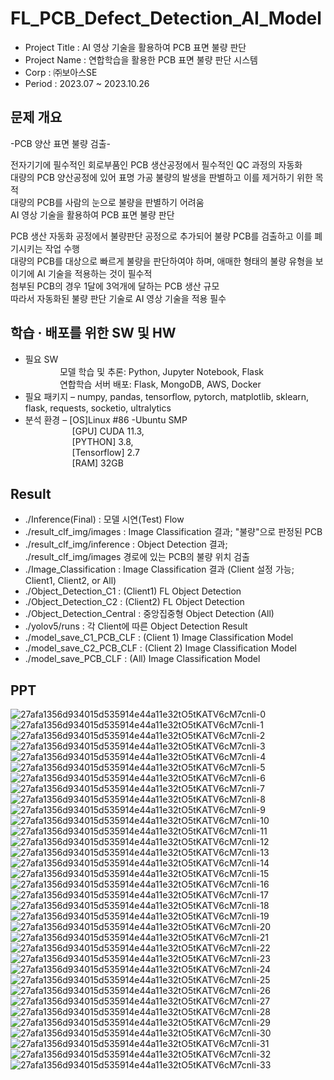 # FL_PCB_Defect_Detection_AI_Model
- Project Title : AI 영상 기술을 활용하여 PCB 표면 불량 판단
- Project Name : 연합학습을 활용한 PCB 표면 불량 판단 시스템
- Corp : ㈜보아스SE
- Period : 2023.07 ~ 2023.10.26
   
   
## 문제 개요
-PCB 양산 표면 불량 검출-

전자기기에 필수적인 회로부품인 PCB 생산공정에서 필수적인 QC 과정의 자동화   
대량의 PCB 양산공정에 있어 표명 가공 불량의 발생을 판별하고 이를 제거하기 위한 목적   
대량의 PCB를 사람의 눈으로 불량을 판별하기 어려움   
AI 영상 기술을 활용하여 PCB 표면 불량 판단   

PCB 생산 자동화 공정에서 불량판단 공정으로 추가되어 불량 PCB를 검출하고 이를 폐기시키는 작업 수행   
대량의 PCB를 대상으로 빠르게 불량을 판단하여야 하며, 애매한 형태의 불량 유형을 보이기에 AI 기술을 적용하는 것이 필수적   
첨부된 PCB의 경우 1달에 3억개에 달하는 PCB 생산 규모   
따라서 자동화된 불량 판단 기술로 AI 영상 기술을 적용 필수   

## 학습 · 배포를 위한 SW 및 HW
- 필요 SW    
&nbsp;&nbsp;&nbsp;&nbsp;&nbsp;&nbsp;&nbsp;&nbsp;&nbsp;&nbsp;&nbsp;&nbsp;&nbsp;&nbsp;모델 학습 및 추론: Python, Jupyter Notebook, Flask    
&nbsp;&nbsp;&nbsp;&nbsp;&nbsp;&nbsp;&nbsp;&nbsp;&nbsp;&nbsp;&nbsp;&nbsp;&nbsp;&nbsp;연합학습 서버 배포: Flask, MongoDB, AWS, Docker   
- 필요 패키지 – numpy, pandas, tensorflow, pytorch, matplotlib, sklearn, flask, requests, socketio, ultralytics   
- 분석 환경 – [OS]Linux #86 -Ubuntu SMP   
&nbsp;&nbsp;&nbsp;&nbsp;&nbsp;&nbsp;&nbsp;&nbsp;&nbsp;&nbsp;&nbsp;&nbsp;&nbsp;&nbsp;&nbsp;&nbsp;&nbsp;&nbsp;&nbsp;[GPU] CUDA 11.3,    
&nbsp;&nbsp;&nbsp;&nbsp;&nbsp;&nbsp;&nbsp;&nbsp;&nbsp;&nbsp;&nbsp;&nbsp;&nbsp;&nbsp;&nbsp;&nbsp;&nbsp;&nbsp;&nbsp;[PYTHON] 3.8,    
&nbsp;&nbsp;&nbsp;&nbsp;&nbsp;&nbsp;&nbsp;&nbsp;&nbsp;&nbsp;&nbsp;&nbsp;&nbsp;&nbsp;&nbsp;&nbsp;&nbsp;&nbsp;&nbsp;[Tensorflow] 2.7   
&nbsp;&nbsp;&nbsp;&nbsp;&nbsp;&nbsp;&nbsp;&nbsp;&nbsp;&nbsp;&nbsp;&nbsp;&nbsp;&nbsp;&nbsp;&nbsp;&nbsp;&nbsp;&nbsp;[RAM] 32GB

## Result 
- ./Inference(Final) : 모델 시연(Test) Flow
- ./result_clf_img/images : Image Classification 결과; "불량"으로 판정된 PCB
- ./result_clf_img/inference : Object Detection 결과; ./result_clf_img/images 경로에 있는 PCB의 불량 위치 검출
- ./Image_Classification : Image Classification 결과 (Client 설정 가능; Client1, Client2, or All)
- ./Object_Detection_C1 : (Client1) FL Object Detection
- ./Object_Detection_C2 : (Client2) FL Object Detection
- ./Object_Detection_Central : 중앙집중형 Object Detection (All)
- ./yolov5/runs : 각 Client에 따른 Object Detection Result
- ./model_save_C1_PCB_CLF : (Client 1) Image Classification Model
- ./model_save_C2_PCB_CLF : (Client 2) Image Classification Model
- ./model_save_PCB_CLF : (All) Image Classification Model


## PPT
![27afa1356d934015d535914e44a11e32tO5tKATV6cM7cnli-0](https://github.com/SS-yong/FL_PCB_Defect_Detection_AI_Model/assets/108441950/698008f2-b4bb-4c31-be1f-381a8a79a2fd)
![27afa1356d934015d535914e44a11e32tO5tKATV6cM7cnli-1](https://github.com/SS-yong/FL_PCB_Defect_Detection_AI_Model/assets/108441950/ca132c48-cf90-4a76-8a3d-76b5819c886e)
![27afa1356d934015d535914e44a11e32tO5tKATV6cM7cnli-2](https://github.com/SS-yong/FL_PCB_Defect_Detection_AI_Model/assets/108441950/5242654d-8e96-44f6-829e-c6a37cda24b1)
![27afa1356d934015d535914e44a11e32tO5tKATV6cM7cnli-3](https://github.com/SS-yong/FL_PCB_Defect_Detection_AI_Model/assets/108441950/8c9c091a-058f-4e1d-a3d7-3a1f2f9a8731)
![27afa1356d934015d535914e44a11e32tO5tKATV6cM7cnli-4](https://github.com/SS-yong/FL_PCB_Defect_Detection_AI_Model/assets/108441950/7fc47d2c-7c8b-4b39-841f-9943d3a29915)
![27afa1356d934015d535914e44a11e32tO5tKATV6cM7cnli-5](https://github.com/SS-yong/FL_PCB_Defect_Detection_AI_Model/assets/108441950/35e1ecf9-12b5-4874-b382-27635d3525d4)
![27afa1356d934015d535914e44a11e32tO5tKATV6cM7cnli-6](https://github.com/SS-yong/FL_PCB_Defect_Detection_AI_Model/assets/108441950/8d35af6c-301f-44a0-abdd-9772cefaa087)
![27afa1356d934015d535914e44a11e32tO5tKATV6cM7cnli-7](https://github.com/SS-yong/FL_PCB_Defect_Detection_AI_Model/assets/108441950/5c0710d6-bc6e-4029-8fbe-6e6c2b5346ea)
![27afa1356d934015d535914e44a11e32tO5tKATV6cM7cnli-8](https://github.com/SS-yong/FL_PCB_Defect_Detection_AI_Model/assets/108441950/1ac8100c-70ba-46a5-924c-92f9840cc51a)
![27afa1356d934015d535914e44a11e32tO5tKATV6cM7cnli-9](https://github.com/SS-yong/FL_PCB_Defect_Detection_AI_Model/assets/108441950/80a44d16-d0ee-4ed3-9b3c-28bcc458d5f3)
![27afa1356d934015d535914e44a11e32tO5tKATV6cM7cnli-10](https://github.com/SS-yong/FL_PCB_Defect_Detection_AI_Model/assets/108441950/39ac3726-6fa1-4038-b781-c7be815f61ee)
![27afa1356d934015d535914e44a11e32tO5tKATV6cM7cnli-11](https://github.com/SS-yong/FL_PCB_Defect_Detection_AI_Model/assets/108441950/ea002323-4555-44b5-afbc-b2f972b294ce)
![27afa1356d934015d535914e44a11e32tO5tKATV6cM7cnli-12](https://github.com/SS-yong/FL_PCB_Defect_Detection_AI_Model/assets/108441950/c2da66b5-c430-4e57-8ac5-42f70adf1db1)
![27afa1356d934015d535914e44a11e32tO5tKATV6cM7cnli-13](https://github.com/SS-yong/FL_PCB_Defect_Detection_AI_Model/assets/108441950/e2f23144-40c0-4c68-93fa-0b872c0a8321)
![27afa1356d934015d535914e44a11e32tO5tKATV6cM7cnli-14](https://github.com/SS-yong/FL_PCB_Defect_Detection_AI_Model/assets/108441950/86f4af0c-4c42-4160-a5c9-445e89ab5337)
![27afa1356d934015d535914e44a11e32tO5tKATV6cM7cnli-15](https://github.com/SS-yong/FL_PCB_Defect_Detection_AI_Model/assets/108441950/9f76b718-4631-4c89-84c4-6274986ff2a1)
![27afa1356d934015d535914e44a11e32tO5tKATV6cM7cnli-16](https://github.com/SS-yong/FL_PCB_Defect_Detection_AI_Model/assets/108441950/8c3ee8ed-0ac6-4739-9902-e5129e5dce01)
![27afa1356d934015d535914e44a11e32tO5tKATV6cM7cnli-17](https://github.com/SS-yong/FL_PCB_Defect_Detection_AI_Model/assets/108441950/dab0c350-3c50-417b-a262-63c6ce78a921)
![27afa1356d934015d535914e44a11e32tO5tKATV6cM7cnli-18](https://github.com/SS-yong/FL_PCB_Defect_Detection_AI_Model/assets/108441950/7461f0d8-cf17-40c3-b019-e2b7ce6ebab5)
![27afa1356d934015d535914e44a11e32tO5tKATV6cM7cnli-19](https://github.com/SS-yong/FL_PCB_Defect_Detection_AI_Model/assets/108441950/67509bf7-12a5-4018-8ca3-f81ad77432d8)
![27afa1356d934015d535914e44a11e32tO5tKATV6cM7cnli-20](https://github.com/SS-yong/FL_PCB_Defect_Detection_AI_Model/assets/108441950/d645b457-9dcb-46ae-a481-57341b0ed466)
![27afa1356d934015d535914e44a11e32tO5tKATV6cM7cnli-21](https://github.com/SS-yong/FL_PCB_Defect_Detection_AI_Model/assets/108441950/939ad62a-dc33-45c0-a362-adf24be5bb81)
![27afa1356d934015d535914e44a11e32tO5tKATV6cM7cnli-22](https://github.com/SS-yong/FL_PCB_Defect_Detection_AI_Model/assets/108441950/d61149da-c165-41e8-bd96-aa96bc2a7d45)
![27afa1356d934015d535914e44a11e32tO5tKATV6cM7cnli-23](https://github.com/SS-yong/FL_PCB_Defect_Detection_AI_Model/assets/108441950/590a2a2c-2f09-40e6-8f26-5dc36dcf349c)
![27afa1356d934015d535914e44a11e32tO5tKATV6cM7cnli-24](https://github.com/SS-yong/FL_PCB_Defect_Detection_AI_Model/assets/108441950/3f2a41b8-9e81-4ccc-885d-3aff4cf6293a)
![27afa1356d934015d535914e44a11e32tO5tKATV6cM7cnli-25](https://github.com/SS-yong/FL_PCB_Defect_Detection_AI_Model/assets/108441950/fb6e77cb-4fd9-4b2f-a285-a29cbe5ada7e)
![27afa1356d934015d535914e44a11e32tO5tKATV6cM7cnli-26](https://github.com/SS-yong/FL_PCB_Defect_Detection_AI_Model/assets/108441950/1cc64cef-e357-4c7b-8002-e7b8b43caa2c)
![27afa1356d934015d535914e44a11e32tO5tKATV6cM7cnli-27](https://github.com/SS-yong/FL_PCB_Defect_Detection_AI_Model/assets/108441950/5f9e006d-0fe4-4dc2-8921-0ab49d6befab)
![27afa1356d934015d535914e44a11e32tO5tKATV6cM7cnli-28](https://github.com/SS-yong/FL_PCB_Defect_Detection_AI_Model/assets/108441950/9b5d1c28-a729-4493-96cd-2f233c895f66)
![27afa1356d934015d535914e44a11e32tO5tKATV6cM7cnli-29](https://github.com/SS-yong/FL_PCB_Defect_Detection_AI_Model/assets/108441950/004c7377-7fa5-4549-9861-97effd6e6cc5)
![27afa1356d934015d535914e44a11e32tO5tKATV6cM7cnli-30](https://github.com/SS-yong/FL_PCB_Defect_Detection_AI_Model/assets/108441950/aceade5d-4179-4f7d-adf5-793e17f053e5)
![27afa1356d934015d535914e44a11e32tO5tKATV6cM7cnli-31](https://github.com/SS-yong/FL_PCB_Defect_Detection_AI_Model/assets/108441950/043dc7a4-2e08-42d9-ba6e-d6ec358f21aa)
![27afa1356d934015d535914e44a11e32tO5tKATV6cM7cnli-32](https://github.com/SS-yong/FL_PCB_Defect_Detection_AI_Model/assets/108441950/1e9345b0-cc90-4cde-892b-3b802dd461db)
![27afa1356d934015d535914e44a11e32tO5tKATV6cM7cnli-33](https://github.com/SS-yong/FL_PCB_Defect_Detection_AI_Model/assets/108441950/9af82876-ac9c-49fa-8654-fb02530074a2)
